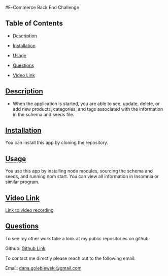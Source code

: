 #E-Commerce Back End Challenge

## Table of Contents

* [Description](#description)

* [Installation](#installation)

* [Usage](#usage)

* [Questions](#questions)

* [Video Link](#video-link)

 ## [Description](#table-of-contents)
 * When the application is started, you are able to see, update, delete, or add new products, categories, and tags associated with the information in the schema and seeds file.  

 ## [Installation](#table-of-contents)
  You can install this app by cloning the repository. 

 ## [Usage](#table-of-contents)
 You use this app by installing node modules, sourcing the schema and seeds, and running npm start. You can view all information in Insomnia or similar program. 

 ## [Video Link](#video-link)
 [Link to video recording](https://drive.google.com/file/d/1w9WTgGn6UiKlTiFbwdBZ_OLuFZO1C80i/view)


 ## [Questions](#table-of-contents)

 To see my other work take a look at my public repositories on github:

 Github: [Github Link](https://github.com/danagolebiewski)

 To contact me directly please reach out to the following email:

 Email: [dana.golebiewski@gmail.com](mailto:dana.golebiewski@gmail.com)
